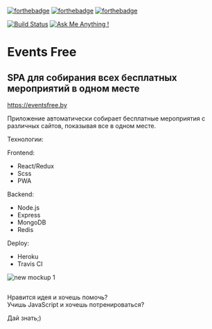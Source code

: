 [![forthebadge](https://forthebadge.com/images/badges/made-with-javascript.svg)](https://forthebadge.com) 
[![forthebadge](https://forthebadge.com/images/badges/built-with-love.svg)](https://forthebadge.com)
[![forthebadge](https://forthebadge.com/images/badges/60-percent-of-the-time-works-every-time.svg)](https://forthebadge.com)

[![Build Status](https://travis-ci.org/happylolonly/events-free-spa.svg?branch=dev)](https://travis-ci.org/happylolonly/events-free-spa)
[![Ask Me Anything !](https://img.shields.io/badge/Ask%20me-anything-1abc9c.svg)](https://github.com/happylolonly)


# Events Free
## SPA для собирания всех бесплатных мероприятий в одном месте

https://eventsfree.by

Приложение автоматически собирает бесплатные мероприятия с различных сайтов, показывая все в одном месте.

Технологии:

Frontend:

- React/Redux
- Scss
- PWA

Backend:

- Node.js
- Express
- MongoDB
- Redis

Deploy:

- Heroku
- Travis CI

![new mockup 1](https://user-images.githubusercontent.com/18665326/37930931-d368319e-314c-11e8-95e9-a119c628295b.png)

##

Нравится идея и хочешь помочь?  
Учишь JavaScript и хочешь потренироваться?

Дай знать;)
